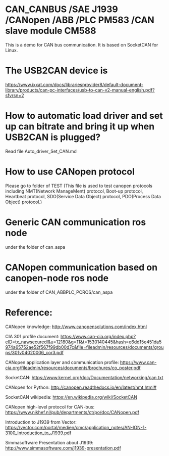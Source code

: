 # CAN_CANBUS /SAE J1939 /CANopen /ABB /PLC PM583 /CAN slave module CM588
  This is a demo for CAN bus communication. It is based on SocketCAN for Linux.

# The USB2CAN device is 
https://www.ixxat.com/docs/librariesprovider8/default-document-library/products/can-pc-interfaces/usb-to-can-v2-manual-english.pdf?sfvrsn=2

# How to automatic load driver and set up can bitrate and bring it up when USB2CAN is plugged?
  Read file Auto_driver_Set_CAN.md
 
# How to use CANopen protocol
  Please go to folder of TEST (This file is used to test canopen protocols including NMT(Network ManageMent) protocol, Boot-up protocol, Heartbeat protocol, SDO(Service Data Object) protocol, PDO(Process Data Object) protocol.)
 
# Generic CAN communication ros node
  under the folder of can_aspa

# CANopen communication based on canopen-node ros node 
  under the folder of CAN_ABBPLC_PCROS/can_aspa
  
# Reference:

CANopen knowledge: http://www.canopensolutions.com/index.html

CIA 301 profile document: https://www.can-cia.org/index.php?eID=tx_nawsecuredl&u=12180&g=11&t=1530140445&hash=e6dd15e451da5974a65752ae52f567f99db00d7c&file=fileadmin/resources/documents/groups/301v04020006_cor3.pdf

CANopen application layer and communication profile: https://www.can-cia.org/fileadmin/resources/documents/brochures/co_poster.pdf

SocketCAN: https://www.kernel.org/doc/Documentation/networking/can.txt

CANopen for Python: http://canopen.readthedocs.io/en/latest/nmt.html# 

SocketCAN wikipedia: https://en.wikipedia.org/wiki/SocketCAN

CANopen high-level protocol for CAN-bus: https://www.nikhef.nl/pub/departments/ct/po/doc/CANopen.pdf

Introduction to J1939 from Vector: https://vector.com/portal/medien/cmc/application_notes/AN-ION-1-3100_Introduction_to_J1939.pdf

Simmasoftware Presentation about J1939: http://www.simmasoftware.com/j1939-presentation.pdf
